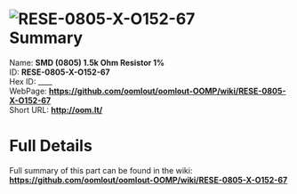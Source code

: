 
![RESE-0805-X-O152-67](https://github.com/oomlout/oomlout-OOMP/blob/master/parts/RESE-0805-X-O152-67/RESE-0805-X-O152-67_420.jpg)   
Summary
=================
  
Name: __SMD (0805) 1.5k Ohm Resistor 1%__    
ID: __RESE-0805-X-O152-67__   
Hex ID: ____   
WebPage: __https://github.com/oomlout/oomlout-OOMP/wiki/RESE-0805-X-O152-67__   
Short URL: __http://oom.lt/__   

Full Details
==========================
Full summary of this part can be found in the wiki:   
__https://github.com/oomlout/oomlout-OOMP/wiki/RESE-0805-X-O152-67__    

